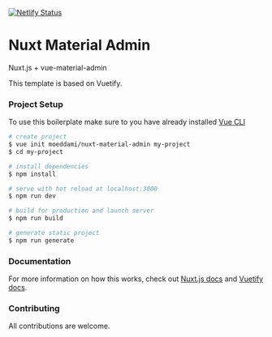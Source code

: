 [![Netlify Status](https://api.netlify.com/api/v1/badges/6d248400-2f19-4f30-aa78-6c77b6aa65c9/deploy-status)](https://app.netlify.com/sites/nuxt-material-admin/deploys)

# Nuxt Material Admin

Nuxt.js + vue-material-admin

This template is based on Vuetify.

### Project Setup

To use this boilerplate make sure to you have already installed [Vue CLI](https://www.npmjs.com/package/@vue/cli)

```bash
# create project
$ vue init moeddami/nuxt-material-admin my-project
$ cd my-project

# install dependencies
$ npm install

# serve with hot reload at localhost:3000
$ npm run dev

# build for production and launch server
$ npm run build

# generate static project
$ npm run generate
```

### Documentation

For more information on how this works, check out [Nuxt.js docs](https://nuxtjs.org) and [Vuetify docs](https://vuetifyjs.com/en/getting-started/quick-start).


### Contributing

All contributions are welcome.

